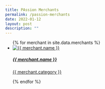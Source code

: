 ```yaml
---
title: PAssion Merchants
permalink: /passion-merchants
date: 2022-01-12
layout: post
description: ""
---
```


<ul class="block-grid">
  {%   for merchant in site.data.merchants   %}
  <li class="grid-item">
    <a href="{{ merchant.detail-url }}"><img src= "{{ merchant.image-url }}" alt="{{ merchant.name }}" />
      <h5>{{ merchant.name }}</h5>
      <p>{{ merchant.category }}</p>
    </a>
  </li>
  {% endfor %} 
</ul>

